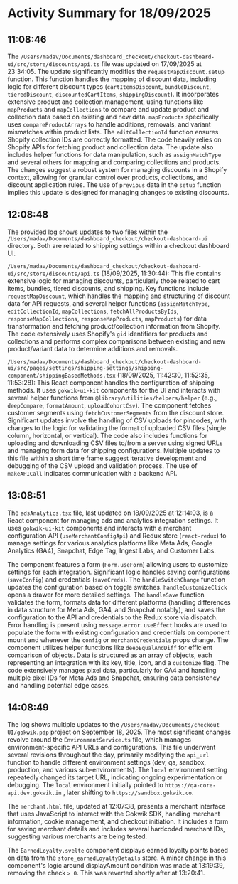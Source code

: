 # Activity Summary for 18/09/2025

## 11:08:46
The `/Users/madav/Documents/dashboard_checkout/checkout-dashboard-ui/src/store/discounts/api.ts` file was updated on 17/09/2025 at 23:34:05.  The update significantly modifies the `requestMapDiscount.setup` function. This function handles the mapping of discount data, including  logic for different discount types (`cartItemsDiscount`, `bundleDiscount`, `tieredDiscount`, `discountedCartItems`, `shippingDiscount`).  It incorporates extensive product and collection management, using functions like `mapProducts` and `mapCollections` to compare and update product and collection data based on existing and new data.  `mapProducts` specifically uses `compareProductArrays` to handle additions, removals, and variant mismatches within product lists. The `editCollectionId` function ensures Shopify collection IDs are correctly formatted.  The code heavily relies on Shopify APIs for fetching product and collection data. The update also includes helper functions for data manipulation, such as `assignMatchType` and several others for mapping and comparing collections and products.  The changes suggest a robust system for managing discounts in a Shopify context, allowing for granular control over products, collections, and discount application rules.  The use of `previous` data in the `setup` function implies this update is designed for managing changes to existing discounts.


## 12:08:48
The provided log shows updates to two files within the `/Users/madav/Documents/dashboard_checkout/checkout-dashboard-ui` directory.  Both are related to shipping settings within a checkout dashboard UI.


`/Users/madav/Documents/dashboard_checkout/checkout-dashboard-ui/src/store/discounts/api.ts` (18/09/2025, 11:30:44): This file contains extensive logic for managing discounts, particularly those related to cart items, bundles, tiered discounts, and shipping.  Key functions include `requestMapDiscount`, which handles the mapping and structuring of discount data for API requests, and several helper functions (`assignMatchType`, `editCollectionId`, `mapCollections`, `fetchAllProductsByIds`, `responseMapCollections`, `responseMapProducts`, `mapProducts`) for data transformation and fetching product/collection information from Shopify. The code extensively uses Shopify's `gid` identifiers for products and collections and performs complex comparisons between existing and new product/variant data to determine additions and removals.

`/Users/madav/Documents/dashboard_checkout/checkout-dashboard-ui/src/pages/settings/shipping-settings/shipping-component/shippingBasedMethods.tsx` (18/09/2025, 11:42:30, 11:52:35, 11:53:28): This React component handles the configuration of shipping methods.  It uses `gokwik-ui-kit` components for the UI and interacts with several helper functions from `@library/utilities/helpers/helper` (e.g., `deepCompare`, `formatAmount`, `uploadCohortCsv`).  The component fetches customer segments using `fetchCustomerSegments` from the discount store.  Significant updates involve the handling of CSV uploads for pincodes, with changes to the logic for validating the format of uploaded CSV files (single column, horizontal, or vertical). The code also includes functions for uploading and downloading CSV files to/from a server using signed URLs and managing form data for shipping configurations.  Multiple updates to this file within a short time frame suggest iterative development and debugging of the CSV upload and validation process.  The use of `makeAPICall` indicates communication with a backend API.


## 13:08:51
The `adsAnalytics.tsx` file, last updated on 18/09/2025 at 12:14:03, is a React component for managing ads and analytics integration settings.  It uses `gokwik-ui-kit` components and interacts with a merchant configuration API (`useMerchantConfigApi`) and Redux store (`react-redux`) to manage settings for various analytics platforms like Meta Ads, Google Analytics (GA4), Snapchat, Edge Tag, Ingest Labs, and Customer Labs.

The component features a form (`Form.useForm`) allowing users to customize settings for each integration.  Significant logic handles saving configurations (`saveConfig`) and credentials (`saveCreds`).  The `handleSwitchChange` function updates the configuration based on toggle switches. `handleCustomizeClick` opens a drawer for more detailed settings.  The `handleSave` function validates the form, formats data for different platforms (handling differences in data structure for Meta Ads, GA4, and Snapchat notably), and saves the configuration to the API and credentials to the Redux store via dispatch.  Error handling is present using `message.error`.  `useEffect` hooks are used to populate the form with existing configuration and credentials on component mount and whenever the `config` or `merchantCredentials` props change.  The component utilizes helper functions like `deepEqualAndDiff` for efficient comparison of objects.  Data is structured as an array of objects, each representing an integration with its key, title, icon, and a `customize` flag.  The code extensively manages pixel data, particularly for GA4 and handling multiple pixel IDs for Meta Ads and Snapchat, ensuring data consistency and handling potential edge cases.


## 14:08:49
The log shows multiple updates to the `/Users/madav/Documents/checkout UI/gokwik.pdp` project on September 18, 2025.  The most significant changes revolve around the `EnvironmentService.ts` file, which manages environment-specific API URLs and configurations. This file underwent several revisions throughout the day, primarily modifying the `api_url` function to handle different environment settings (dev, qa, sandbox, production, and various sub-environments). The `local` environment setting repeatedly changed its target URL, indicating ongoing experimentation or debugging.  The  `local` environment initially pointed to `https://qa-core-api.dev.gokwik.in` , later shifting to `https://sandbox.gokwik.co`.


The `merchant.html` file, updated at 12:07:38, presents a merchant interface that uses JavaScript to interact with the Gokwik SDK, handling merchant information, cookie management, and checkout initiation. It includes a form for saving merchant details and includes several hardcoded merchant IDs, suggesting various merchants are being tested.

The `EarnedLoyalty.svelte` component displays earned loyalty points based on data from the `store_earnedLoyaltyDetails` store. A minor change in this component's logic around displayAmount condition was made at 13:19:39, removing the check `> 0`.  This was reverted shortly after at 13:20:41.

